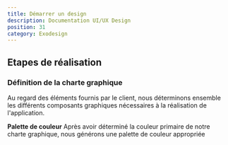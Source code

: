 ```yaml
---
title: Démarrer un design
description: Documentation UI/UX Design
position: 31
category: Exodesign
---
```


## Etapes de réalisation

### Définition de la charte graphique
Au regard des éléments fournis par le client, nous déterminons ensemble les différents composants graphiques nécessaires à la réalisation de l'application.

**Palette de couleur**
Après avoir déterminé la couleur primaire de notre charte graphique, nous générons une palette de couleur appropriée